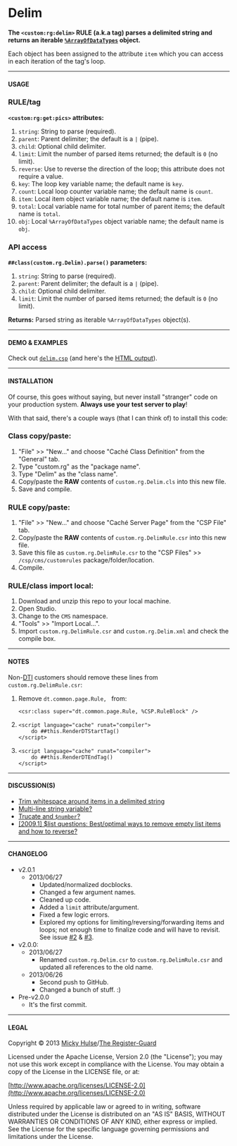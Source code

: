 # Delim

**The `<custom:rg:delim>` RULE (a.k.a tag) parses a delimited string and returns an iterable [`%ArrayOfDataTypes`](http://docs.intersystems.com/cache20091/csp/documatic/%25CSP.Documatic.cls?APP=1&CLASSNAME=%25Library.ArrayOfDataTypes) object.**

Each object has been assigned to the attribute `item` which you can access in each iteration of the tag's loop.

---

#### USAGE

### RULE/tag

**`<custom:rg:get:pics>` attributes:**

1. `string`: String to parse (required).
1. `parent`: Parent delimiter; the default is a `|` (pipe).
1. `child`: Optional child delimiter.
1. `limit`: Limit the number of parsed items returned; the default is `0` (no limit).
1. `reverse`: Use to reverse the direction of the loop; this attribute does not require a value.
1. `key`: The loop key variable name; the default name is `key`.
1. `count`: Local loop counter variable name; the default name is `count`.
1. `item`: Local item object variable name; the default name is `item`.
1. `total`: Local variable name for total number of parent items; the default name is `total`.
1. `obj`: Local `%ArrayOfDataTypes` object variable name; the default name is `obj`.

### API access

**`##class(custom.rg.Delim).parse()` parameters:**

1. `string`: String to parse (required).
1. `parent`: Parent delimiter; the default is a `|` (pipe).
1. `child`: Optional child delimiter.
1. `limit`: Limit the number of parsed items returned; the default is `0` (no limit).

**Returns:** Parsed string as iterable `%ArrayOfDataTypes` object(s).

---

#### DEMO & EXAMPLES

Check out [`delim.csp`](https://github.com/registerguard/delim/blob/master/delim/delim.csp) (and here's the [HTML output](http://registerguard.github.io/delim/)).

---

#### INSTALLATION

Of course, this goes without saying, but never install "stranger" code on your production system. **Always use your test server to play**!

With that said, there's a couple ways (that I can think of) to install this code:

### Class copy/paste:

1. "File" >> "New..." and choose "Caché Class Definition" from the "General" tab.
1. Type "custom.rg" as the "package name".
1. Type "Delim" as the "class name".
1. Copy/paste the **RAW** contents of `custom.rg.Delim.cls` into this new file.
1. Save and compile.

### RULE copy/paste:

1. "File" >> "New..." and choose "Caché Server Page" from the "CSP File" tab.
1. Copy/paste the **RAW** contents of `custom.rg.DelimRule.csr` into this new file.
1. Save this file as `custom.rg.DelimRule.csr` to the "CSP Files" >> `/csp/cms/customrules` package/folder/location.
1. Compile.

### RULE/class import local:

1. Download and unzip this repo to your local machine.
1. Open Studio.
1. Change to the `CMS` namespace.
1. "Tools" >> "Import Local...".
1. Import `custom.rg.DelimRule.csr` and `custom.rg.Delim.xml` and check the compile box.

---

#### NOTES

Non-[DTI](http://www.dtint.com/) customers should remove these lines from `custom.rg.DelimRule.csr`:

1. Remove `dt.common.page.Rule, ` from:
	```
	<csr:class super="dt.common.page.Rule, %CSP.RuleBlock" />
	```

1. 
	```
	<script language="cache" runat="compiler">
		do ##this.RenderDTStartTag()
	</script>
	```

1. 
	```
	<script language="cache" runat="compiler">
		do ##this.RenderDTEndTag()
	</script>
	```

---

#### DISCUSSION(S)

* [Trim whitespace around items in a delimited string](https://groups.google.com/d/topic/intersystems-public-cache/8iJV1p3kwD8/discussion)
* [Multi-line string variable?](https://groups.google.com/d/topic/intersystems-public-cache/iG3YnU11igA/discussion)
* [Trucate and `$number`?](https://groups.google.com/d/topic/intersystems-public-cache/gFvXTNjgq7o/discussion)
* [[2009.1] $list questions: Best/optimal ways to remove empty list items and how to reverse?](https://groups.google.com/d/topic/intersystems-public-cache/_c00b_zItqE/discussion)

---

#### CHANGELOG

* v2.0.1
	* 2013/06/27
		* Updated/normalized docblocks.
		* Changed a few argument names.
		* Cleaned up code.
		* Added a `limit` attribute/argument.
		* Fixed a few logic errors.
		* Explored my options for limiting/reversing/forwarding items and loops; not enough time to finalize code and will have to revisit. See issue [#2](https://github.com/registerguard/delim/issues/2) & [#3](https://github.com/registerguard/delim/issues/2).
* v2.0.0:
	* 2013/06/27
		* Renamed `custom.rg.Delim.csr` to `custom.rg.DelimRule.csr` and updated all references to the old name.
	* 2013/06/26
		* Second push to GitHub.
		* Changed a bunch of stuff. :)
* Pre-v2.0.0
	* It's the first commit.

---

#### LEGAL

Copyright &copy; 2013 [Micky Hulse](http://hulse.me)/[The Register-Guard](http://registerguard.com)

Licensed under the Apache License, Version 2.0 (the "License"); you may not use this work except in compliance with the License. You may obtain a copy of the License in the LICENSE file, or at:

[http://www.apache.org/licenses/LICENSE-2.0](http://www.apache.org/licenses/LICENSE-2.0)

Unless required by applicable law or agreed to in writing, software distributed under the License is distributed on an "AS IS" BASIS, WITHOUT WARRANTIES OR CONDITIONS OF ANY KIND, either express or implied. See the License for the specific language governing permissions and limitations under the License.
